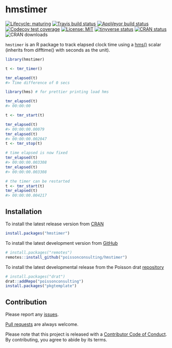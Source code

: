 
<!-- README.md is generated from README.Rmd. Please edit that file -->

# hmstimer

<!-- badges: start -->

[![Lifecycle:
maturing](https://img.shields.io/badge/lifecycle-maturing-blue.svg)](https://www.tidyverse.org/lifecycle/#maturing)
[![Travis build
status](https://travis-ci.com/poissonconsulting/hmstimer.svg?branch=master)](https://travis-ci.com/poissonconsulting/hmstimer)
[![AppVeyor build
status](https://ci.appveyor.com/api/projects/status/github/poissonconsulting/hmstimer?branch=master&svg=true)](https://ci.appveyor.com/project/poissonconsulting/hmstimer)
[![Codecov test
coverage](https://codecov.io/gh/poissonconsulting/hmstimer/branch/master/graph/badge.svg)](https://codecov.io/gh/poissonconsulting/hmstimer?branch=master)
[![License:
MIT](https://img.shields.io/badge/License-MIT-green.svg)](https://opensource.org/licenses/MIT)
[![tinyverse
status](https://tinyverse.netlify.com/badge/hmstimer)](https://CRAN.R-project.org/package=hmstimer)
[![CRAN
status](https://www.r-pkg.org/badges/version/hmstimer)](https://cran.r-project.org/package=hmstimer)
![CRAN downloads](https://cranlogs.r-pkg.org/badges/hmstimer)
<!-- badges: end -->

`hmstimer` is an R package to track elapsed clock time using a
[hms()](https://github.com/tidyverse/hms) scalar (inherits from
difftime() with seconds as the unit).

``` r
library(hmstimer)

t <- tmr_timer()

tmr_elapsed(t)
#> Time difference of 0 secs

library(hms) # for prettier printing load hms

tmr_elapsed(t)
#> 00:00:00

t <- tmr_start(t)

tmr_elapsed(t)
#> 00:00:00.00079
tmr_elapsed(t)
#> 00:00:00.002047
t <- tmr_stop(t)

# time elapsed is now fixed
tmr_elapsed(t)
#> 00:00:00.003308
tmr_elapsed(t)
#> 00:00:00.003308

# the timer can be restarted
t <- tmr_start(t)
tmr_elapsed(t)
#> 00:00:00.004217
```

## Installation

To install the latest release version from
[CRAN](https://cran.r-project.org)

``` r
install.packages("hmstimer")
```

To install the latest development version from
[GitHub](https://github.com/poissonconsulting/hmstimer)

``` r
# install.packages("remotes")
remotes::install_github("poissonconsulting/hmstimer")
```

To install the latest developmental release from the Poisson drat
[repository](https://github.com/poissonconsulting/drat)

``` r
# install.packages("drat")
drat::addRepo("poissonconsulting")
install.packages("pkgtemplate")
```

## Contribution

Please report any
[issues](https://github.com/poissonconsulting/hmstimer/issues).

[Pull requests](https://github.com/poissonconsulting/hmstimer/pulls) are
always welcome.

Please note that this project is released with a [Contributor Code of
Conduct](https://poissonconsulting.github.io/hmstimer/CODE_OF_CONDUCT.html).
By contributing, you agree to abide by its terms.
